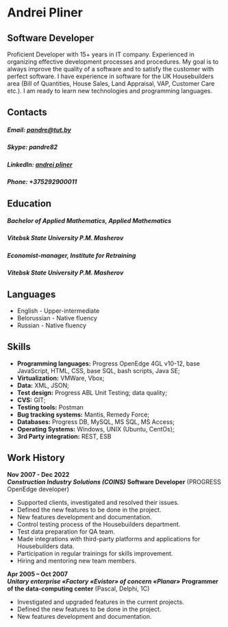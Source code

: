 # **Andrei Pliner**

## **Software Developer**
Proficient Developer with 15+ years in IT company. Experienced in organizing effective development  processes and procedures. My goal is to always improve the quality of a software and to satisfy the  customer with perfect software. I have experience in software for the UK Housebuilders area (Bill of  Quantities, House Sales, Land Appraisal, VAP, Customer Care etc.). I am ready to learn new technologies  and programming languages.

## **Contacts** 
##### Email: [pandre@tut.by](pandre@tut.by)
##### Skype: pandre82
##### LinkedIn: [andrei pliner](linkedin.com/in/andrei-plinera02794162  )
##### Phone: +375292900011
  
## **Education**  
##### Bachelor of Applied Mathematics, Applied Mathematics
#####  _Vitebsk State University P.M. Masherov_
##### Economist-manager, Institute for Retraining
##### _Vitebsk State University P.M. Masherov_

## **Languages**
* English - Upper-intermediate  
* Belorussian - Native fluency  
* Russian - Native fluency
  
## **Skills**  
* **Programming languages:** Progress  OpenEdge 4GL v10-12, base JavaScript,  HTML, CSS, base SQL, bash scripts, Java SE;  
* **Virtualization:** VMWare, Vbox;  
* **Data:** XML, JSON;  
* **Test design:** Progress ABL Unit Testing; data  quality;  
* **CVS:** GIT;  
* **Testing tools:** Postman  
* **Bug tracking systems:** Mantis, Remedy  Force;  
* **Databases:** Progress DB, MySQL, MS SQL,  MS Access;  
* **Operating Systems:** Windows, UNIX  (Ubuntu, CentOs);  
* **3rd Party integration:** REST, ESB  


## **Work History**  
**Nov 2007 - Dec 2022**  
***Construction Industry Solutions (COINS)***
**Software Developer** (PROGRESS OpenEdge  developer)  
* Supported clients, investigated and  resolved their issues.  
* Defined the new features to be done in  the project.  
* New features development and  documentation.  
* Control testing process of the  Housebuilders department.  
* Test data preparation for QA team.  
* Made integrations with third-party  platforms and applications for  Housebuilders data.  
* Participation in regular trainings for skills  improvement.  
* Hiring and mentoring new team  members.

**Apr 2005 – Oct 2007**  
***Unitary enterprise «Factory «Evistor» of concern «Planar»***
**Programmer of the data-computing center** (Pascal, Delphi, 1C)  
* Investigated and upgraded features in the  current projects.  
* Defined the new features to be done in  the project.  
* New features development and  documentation.
